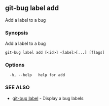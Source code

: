 ## git-bug label add

Add a label to a bug

### Synopsis

Add a label to a bug

```
git-bug label add [<id>] <label>[...] [flags]
```

### Options

```
  -h, --help   help for add
```

### SEE ALSO

* [git-bug label](git-bug_label.md)	 - Display a bug labels

